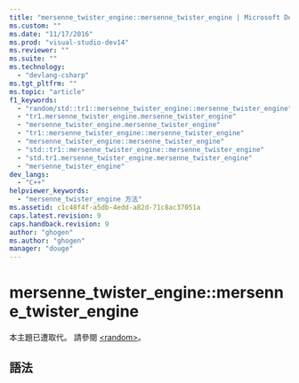 ```yaml
---
title: "mersenne_twister_engine::mersenne_twister_engine | Microsoft Docs"
ms.custom: ""
ms.date: "11/17/2016"
ms.prod: "visual-studio-dev14"
ms.reviewer: ""
ms.suite: ""
ms.technology: 
  - "devlang-csharp"
ms.tgt_pltfrm: ""
ms.topic: "article"
f1_keywords: 
  - "random/std::tr1::mersenne_twister_engine::mersenne_twister_engine"
  - "tr1.mersenne_twister_engine.mersenne_twister_engine"
  - "mersenne_twister_engine.mersenne_twister_engine"
  - "tr1::mersenne_twister_engine::mersenne_twister_engine"
  - "mersenne_twister_engine::mersenne_twister_engine"
  - "std::tr1::mersenne_twister_engine::mersenne_twister_engine"
  - "std.tr1.mersenne_twister_engine.mersenne_twister_engine"
  - "mersenne_twister_engine"
dev_langs: 
  - "C++"
helpviewer_keywords: 
  - "mersenne_twister_engine 方法"
ms.assetid: c1c48f4f-a5db-4edd-a82d-71c8ac37051a
caps.latest.revision: 9
caps.handback.revision: 9
author: "ghogen"
ms.author: "ghogen"
manager: "douge"
---
```

# mersenne_twister_engine::mersenne_twister_engine
本主題已遭取代。 請參閱 [\<random\>](../Topic/%3Crandom%3E.md)。  
  
## 語法